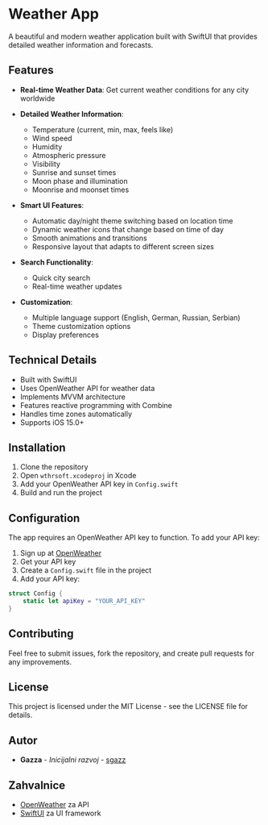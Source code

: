 # Weather App

A beautiful and modern weather application built with SwiftUI that provides detailed weather information and forecasts.

## Features

- **Real-time Weather Data**: Get current weather conditions for any city worldwide
- **Detailed Weather Information**:
  - Temperature (current, min, max, feels like)
  - Wind speed
  - Humidity
  - Atmospheric pressure
  - Visibility
  - Sunrise and sunset times
  - Moon phase and illumination
  - Moonrise and moonset times

- **Smart UI Features**:
  - Automatic day/night theme switching based on location time
  - Dynamic weather icons that change based on time of day
  - Smooth animations and transitions
  - Responsive layout that adapts to different screen sizes

- **Search Functionality**:
  - Quick city search
  - Real-time weather updates

- **Customization**:
  - Multiple language support (English, German, Russian, Serbian)
  - Theme customization options
  - Display preferences

## Technical Details

- Built with SwiftUI
- Uses OpenWeather API for weather data
- Implements MVVM architecture
- Features reactive programming with Combine
- Handles time zones automatically
- Supports iOS 15.0+

## Installation

1. Clone the repository
2. Open `wthrsoft.xcodeproj` in Xcode
3. Add your OpenWeather API key in `Config.swift`
4. Build and run the project

## Configuration

The app requires an OpenWeather API key to function. To add your API key:

1. Sign up at [OpenWeather](https://openweathermap.org/api)
2. Get your API key
3. Create a `Config.swift` file in the project
4. Add your API key:
```swift
struct Config {
    static let apiKey = "YOUR_API_KEY"
}
```

## Contributing

Feel free to submit issues, fork the repository, and create pull requests for any improvements.

## License

This project is licensed under the MIT License - see the LICENSE file for details.

## Autor

- **Gazza** - *Inicijalni razvoj* - [sgazz](https://github.com/sgazz)

## Zahvalnice

- [OpenWeather](https://openweathermap.org/) za API
- [SwiftUI](https://developer.apple.com/xcode/swiftui/) za UI framework 